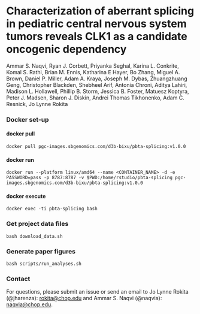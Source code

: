# Characterization of aberrant splicing in pediatric central nervous system tumors reveals CLK1 as a candidate oncogenic dependency
Ammar S. Naqvi, Ryan J. Corbett, Priyanka Seghal, Karina L. Conkrite, Komal S. Rathi, Brian M. Ennis, Katharina E Hayer, Bo Zhang, Miguel A. Brown, Daniel P. Miller, Adam A. Kraya, Joseph M. Dybas, Zhuangzhuang Geng, Christopher Blackden, Shebheel Arif, Antonia Chroni, Aditya Lahiri, Madison L. Hollawell, Phillip B. Storm, Jessica B. Foster, Matuesz Koptyra, Peter J. Madsen, Sharon J. Diskin, Andrei Thomas Tikhonenko, Adam C. Resnick, Jo Lynne Rokita 

### Docker set-up
#### docker pull
```
docker pull pgc-images.sbgenomics.com/d3b-bixu/pbta-splicing:v1.0.0
```
#### docker run
```
docker run --platform linux/amd64 --name <CONTAINER_NAME> -d -e PASSWORD=pass -p 8787:8787 -v $PWD:/home/rstudio/pbta-splicing pgc-images.sbgenomics.com/d3b-bixu/pbta-splicing:v1.0.0
```
#### docker execute
```
docker exec -ti pbta-splicing bash
```
### Get project data files
```
bash download_data.sh
```
### Generate paper figures
```
bash scripts/run_analyses.sh
```
### Contact
For questions, please submit an issue or send an email to Jo Lynne Rokita (@jharenza): rokita@chop.edu and Ammar S. Naqvi (@naqvia): naqvia@chop.edu.
